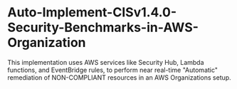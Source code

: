 # Auto-Implement-CISv1.4.0-Security-Benchmarks-in-AWS-Organization
This implementation uses AWS services like Security Hub, Lambda functions, and EventBridge rules, to perform near real-time "Automatic" remediation of NON-COMPLIANT resources in an AWS Organizations setup.
